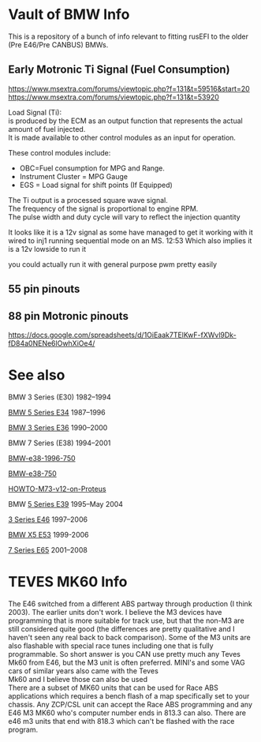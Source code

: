 # Vault of BMW Info 

This is a repository of a bunch of info relevant to fitting rusEFI to the older (Pre E46/Pre CANBUS) BMWs.

## Early Motronic Ti Signal (Fuel Consumption)

https://www.msextra.com/forums/viewtopic.php?f=131&t=59516&start=20  
https://www.msextra.com/forums/viewtopic.php?f=131&t=53920  

Load Signal (Ti):  
is produced by the ECM as an output function that represents the actual amount of fuel injected.  
It is made available to other control modules as an input for operation.  

These control modules include:  
* OBC=Fuel consumption for MPG and Range.  
* Instrument Cluster = MPG Gauge  
* EGS = Load signal for shift points (If Equipped)  

The Ti output is a processed square wave signal.  
The frequency of the signal is proportional to engine RPM.  
The pulse width and duty cycle will vary to reflect the injection quantity  

It looks like it is a 12v signal as some have managed to get it working with it wired to inj1 running sequential mode on an MS.
12:53
Which also implies it is a 12v lowside to run it

you could actually run it with general purpose pwm pretty easily  

## 55 pin pinouts

## 88 pin Motronic pinouts 

https://docs.google.com/spreadsheets/d/1OiEaak7TElKwF-fXWvl9Dk-fD84a0NENe6lOwhXiOe4/



# See also

BMW 3 Series (E30) 1982–1994

[BMW 5 Series E34](BMW-e34) 1987–1996

[BMW 3 Series E36](BMW-e36) 1990–2000

BMW 7 Series (E38) 1994–2001

[BMW-e38-1996-750](BMW-e38-1996-750)

[BMW-e38-750](BMW-e38-750)

[HOWTO-M73-v12-on-Proteus](HOWTO-M73-v12-on-Proteus)

BMW [5 Series E39](BMW-e39) 	1995–May 2004

[3 Series E46](BMW-e46) 1997–2006

[BMW X5 E53](BMW-e53) 1999-2006

[7 Series E65](BMW-e65) 2001–2008



# TEVES MK60 Info

The E46 switched from a different ABS partway through production (I think 2003). The earlier units don't work. I believe the M3 devices have programming  that is more suitable for track use, but that the non-M3 are still considered quite good (the differences are pretty qualitative and I haven't seen any  real back to back comparison). Some of the M3 units are also flashable with special race tunes including one that is fully programmable. So short answer  is you CAN use pretty much any Teves Mk60 from E46, but the M3 unit is often preferred. MINI's and some VAG cars of similar years also came with the Teves  
 Mk60 and I believe those can also be used  
There are a subset of MK60 units that can be used for Race ABS applications which requires a bench flash of a map specifically set to your chassis. Any  ZCP/CSL unit can accept the Race ABS programming and any E46 M3 MK60 who's computer number ends in 813.3 can also. 
There are e46 m3 units that end with 818.3 which can't be flashed with the race program. 
